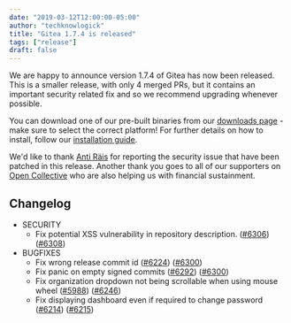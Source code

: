 ```yaml
---
date: "2019-03-12T12:00:00-05:00" 
author: "techknowlogick"
title: "Gitea 1.7.4 is released"
tags: ["release"]
draft: false
---
```


We are happy to announce version 1.7.4 of Gitea has now been released. This
is a smaller release, with only 4 merged PRs, but it contains an important
security related fix and so we recommend upgrading whenever possible.

You can download one of our pre-built binaries from our
[downloads page](https://dl.gitea.io/gitea/1.7.4/) - make sure to select the
correct platform! For further details on how to install, follow our
[installation guide](https://docs.gitea.io/en-us/install-from-binary/).

We'd like to thank [Anti Räis](https://bitflipper.eu) for reporting the security issue that have been patched
in this release. Another thank you goes to all of our supporters on
[Open Collective](https://opencollective.com/gitea) who are also helping us
with financial sustainment.

<!--more-->

## Changelog

* SECURITY
  * Fix potential XSS vulnerability in repository description. ([#6306](https://github.com/go-gitea/gitea/pull/6306)) ([#6308](https://github.com/go-gitea/gitea/pull/6308))
* BUGFIXES
  * Fix wrong release commit id ([#6224](https://github.com/go-gitea/gitea/pull/6300)) ([#6300](https://github.com/go-gitea/gitea/pull/6300))
  * Fix panic on empty signed commits ([#6292](https://github.com/go-gitea/gitea/pull/6292)) ([#6300](https://github.com/go-gitea/gitea/pull/6300))
  * Fix organization dropdown not being scrollable when using mouse wheel ([#5988](https://github.com/go-gitea/gitea/pull/5988)) ([#6246](https://github.com/go-gitea/gitea/pull/6246))
  * Fix displaying dashboard even if required to change password ([#6214](https://github.com/go-gitea/gitea/pull/6214)) ([#6215](https://github.com/go-gitea/gitea/pull/6215))
